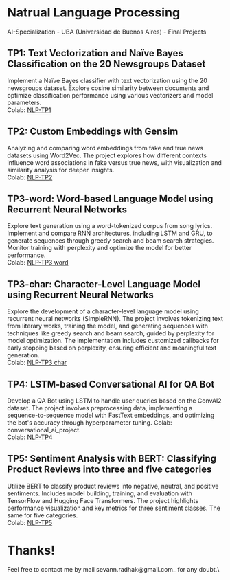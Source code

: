 # Natrual Language Processing

AI-Specialization - UBA (Universidad de Buenos Aires) - Final Projects

## TP1: Text Vectorization and Naïve Bayes Classification on the 20 Newsgroups Dataset
<!-- ![img1](images/heart.png)\ -->
Implement a Naïve Bayes classifier with text vectorization using the 20 newsgroups dataset. Explore cosine similarity between documents and optimize classification performance using various vectorizers and model parameters.\
Colab: [NLP-TP1](https://github.com/sevann-radhak/procesamiento_lenguaje_natural/blob/main/clase_1/ejercicios/NLP-TP1.ipynb)

## TP2: Custom Embeddings with Gensim
<!-- ![img1](images/sentinel.png)\ -->
Analyzing and comparing word embeddings from fake and true news datasets using Word2Vec. The project explores how different contexts influence word associations in fake versus true news, with visualization and similarity analysis for deeper insights.\
Colab: [NLP-TP2](https://github.com/sevann-radhak/procesamiento_lenguaje_natural/blob/main/clase_2/ejercicios/NLP-TP2.ipynb)

## TP3-word: Word-based Language Model using Recurrent Neural Networks
<!-- ![img1](images/sentiment_analysis.png)\ -->
Explore text generation using a word-tokenized corpus from song lyrics. Implement and compare RNN architectures, including LSTM and GRU, to generate sequences through greedy search and beam search strategies. Monitor training with perplexity and optimize the model for better performance.\
Colab: [NLP-TP3 word](https://github.com/sevann-radhak/procesamiento_lenguaje_natural/blob/main/clase_3/ejercicios/NLP-TP3%20word.ipynb)

## TP3-char: Character-Level Language Model using Recurrent Neural Networks
<!-- ![img1](images/sentiment_analysis.png)\ -->
Explore the development of a character-level language model using recurrent neural networks (SimpleRNN). The project involves tokenizing text from literary works, training the model, and generating sequences with techniques like greedy search and beam search, guided by perplexity for model optimization. The implementation includes customized callbacks for early stopping based on perplexity, ensuring efficient and meaningful text generation.\
Colab: [NLP-TP3 char](https://github.com/sevann-radhak/procesamiento_lenguaje_natural/blob/main/clase_3/ejercicios/NLP-TP3%20char.ipynb)

## TP4: LSTM-based Conversational AI for QA Bot
<!-- ![img1](images/sentiment_analysis.png)\ -->
Develop a QA Bot using LSTM to handle user queries based on the ConvAI2 dataset. The project involves preprocessing data, implementing a sequence-to-sequence model with FastText embeddings, and optimizing the bot's accuracy through hyperparameter tuning. Colab: conversational_ai_project.\
Colab: [NLP-TP4](https://github.com/sevann-radhak/procesamiento_lenguaje_natural/blob/main/clase_6/ejercicios/NLP-TP4.ipynb)

## TP5: Sentiment Analysis with BERT: Classifying Product Reviews into three and five categories
<!-- ![img1](images/sentiment_analysis.png)\ -->
Utilize BERT to classify product reviews into negative, neutral, and positive sentiments. Includes model building, training, and evaluation with TensorFlow and Hugging Face Transformers. The project highlights performance visualization and key metrics for three sentiment classes. The same for five categories.\
Colab: [NLP-TP5](https://github.com/sevann-radhak/procesamiento_lenguaje_natural/blob/main/clase_7/ejercicios/NLP-TP5.ipynb)


# Thanks!
Feel free to contact me by mail sevann.radhak@gmail.com_ for any doubt.\







<!-- # Procesamiento del Lenguaje natural
Este repositorio contiene el material de clases (presentaciones, ejercicios y notebooks) para NLP (CEIA - FIUBA)

## Contenido

### [Clase 1](clase_1/README.md) 
* Introducción a NLP (Natural Language Processing)
* Vectorización de documentos

### [Clase 2](clase_2/README.md)
* Preprocesamiento de texto
* Librerías de preprocesamiento para NLP
* Information-retrieval bots

### [Clase 3](clase_3/README.md)
* Word embeddings, CBOW y SkipGRAM
* Representación de palabras

### [Clase 4](clase_4/README.md)
* Redes recurrentes (RNN)
* Problemas de secuencia
* Estimación de próxima palabra

### [Clase 5](clase_5/README.md)
* Redes LSTM
* Análisis de sentimiento (sentiment analysis)
    
### [Clase 6](clase_6/README.md)
* Modelos Seq2Seq
* Bots conversacionales y traductores

### [Clase 7](clase_7/README.md)
* Celdas con Attention
* Transformers
* BERT y ELMo
* Fine tuning

### [Clase 8](clase_8/README.md)
* Cierre del curso
* Deployment de servicio NLP
* Flask, APIs
* Docker y Tensorflow Serving (TFX)

# Profesores
:octocat: Dr. Rodrigo Cardenas Szigety (2022-actual)\
:octocat: Esp. Ing. Hernán Contigiani (2021-2022) -->
